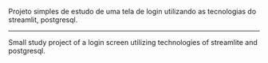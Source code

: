 Projeto simples de estudo de uma tela de login utilizando as tecnologias do streamlit, postgresql.

-----

Small study project of a login screen utilizing technologies of streamlite and postgresql.
